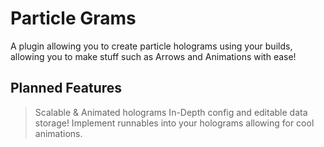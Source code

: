 # Particle Grams
A plugin allowing you to create particle holograms using your builds, allowing you to make stuff such as Arrows and Animations with ease!

## Planned Features
> Scalable & Animated holograms
> In-Depth config and editable data storage!
> Implement runnables into your holograms allowing for cool animations.
